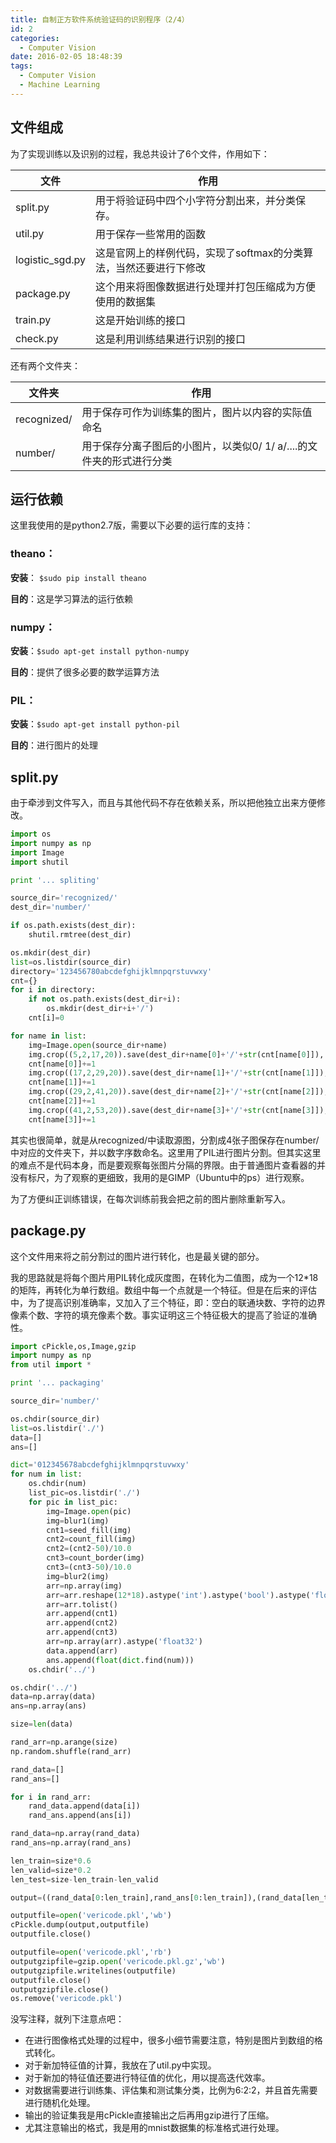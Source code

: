 ```yaml
---
title: 自制正方软件系统验证码的识别程序（2/4）
id: 2
categories:
  - Computer Vision
date: 2016-02-05 18:48:39
tags:
  - Computer Vision
  - Machine Learning
---
```


## 文件组成

为了实现训练以及识别的过程，我总共设计了6个文件，作用如下：

|文件|作用|
|-|-|
|split.py|用于将验证码中四个小字符分割出来，并分类保存。|
|util.py|用于保存一些常用的函数|
|logistic_sgd.py|这是官网上的样例代码，实现了softmax的分类算法，当然还要进行下修改|
|package.py|这个用来将图像数据进行处理并打包压缩成为方便使用的数据集|
|train.py|这是开始训练的接口|
|check.py|这是利用训练结果进行识别的接口|

还有两个文件夹：

|文件夹|作用|
|-|-|
|recognized/|用于保存可作为训练集的图片，图片以内容的实际值命名|
|number/|用于保存分离子图后的小图片，以类似0/ 1/ a/....的文件夹的形式进行分类|



## 运行依赖

这里我使用的是python2.7版，需要以下必要的运行库的支持：

### theano：

**安装**： `$sudo pip install theano`

**目的**：这是学习算法的运行依赖

### numpy：

**安装**：`$sudo apt-get install python-numpy`

**目的**：提供了很多必要的数学运算方法

### PIL：

**安装**：`$sudo apt-get install python-pil`

**目的**：进行图片的处理


## split.py

由于牵涉到文件写入，而且与其他代码不存在依赖关系，所以把他独立出来方便修改。
```python
import os
import numpy as np
import Image
import shutil

print '... spliting'

source_dir='recognized/'
dest_dir='number/'

if os.path.exists(dest_dir):
	shutil.rmtree(dest_dir)

os.mkdir(dest_dir)
list=os.listdir(source_dir)
directory='123456780abcdefghijklmnpqrstuvwxy'
cnt={}
for i in directory:
	if not os.path.exists(dest_dir+i):
		os.mkdir(dest_dir+i+'/')
	cnt[i]=0

for name in list:
	img=Image.open(source_dir+name)
	img.crop((5,2,17,20)).save(dest_dir+name[0]+'/'+str(cnt[name[0]]),'png')
	cnt[name[0]]+=1
	img.crop((17,2,29,20)).save(dest_dir+name[1]+'/'+str(cnt[name[1]]),'png')
	cnt[name[1]]+=1
	img.crop((29,2,41,20)).save(dest_dir+name[2]+'/'+str(cnt[name[2]]),'png')
	cnt[name[2]]+=1
	img.crop((41,2,53,20)).save(dest_dir+name[3]+'/'+str(cnt[name[3]]),'png')
	cnt[name[3]]+=1
```
其实也很简单，就是从recognized/中读取源图，分割成4张子图保存在number/中对应的文件夹下，并以数字序数命名。这里用了PIL进行图片分割。但其实这里的难点不是代码本身，而是要观察每张图片分隔的界限。由于普通图片查看器的并没有标尺，为了观察的更细致，我用的是GIMP（Ubuntu中的ps）进行观察。

为了方便纠正训练错误，在每次训练前我会把之前的图片删除重新写入。


## package.py

这个文件用来将之前分割过的图片进行转化，也是最关键的部分。

我的思路就是将每个图片用PIL转化成灰度图，在转化为二值图，成为一个12*18的矩阵，再转化为单行数组。数组中每一个点就是一个特征。但是在后来的评估中，为了提高识别准确率，又加入了三个特征，即：空白的联通块数、字符的边界像素个数、字符的填充像素个数。事实证明这三个特征极大的提高了验证的准确性。
```python
import cPickle,os,Image,gzip
import numpy as np
from util import *

print '... packaging'

source_dir='number/'

os.chdir(source_dir)
list=os.listdir('./')
data=[]
ans=[]

dict='012345678abcdefghijklmnpqrstuvwxy'
for num in list:
	os.chdir(num)
	list_pic=os.listdir('./')
	for pic in list_pic:
		img=Image.open(pic)
		img=blur1(img)
		cnt1=seed_fill(img)
		cnt2=count_fill(img)
		cnt2=(cnt2-50)/10.0
		cnt3=count_border(img)
		cnt3=(cnt3-50)/10.0
		img=blur2(img)
		arr=np.array(img)
		arr=arr.reshape(12*18).astype('int').astype('bool').astype('float32')
		arr=arr.tolist()
		arr.append(cnt1)
		arr.append(cnt2)
		arr.append(cnt3)
		arr=np.array(arr).astype('float32')
		data.append(arr)
		ans.append(float(dict.find(num)))
	os.chdir('../')

os.chdir('../')
data=np.array(data)
ans=np.array(ans)

size=len(data)

rand_arr=np.arange(size)
np.random.shuffle(rand_arr)

rand_data=[]
rand_ans=[]

for i in rand_arr:
	rand_data.append(data[i])
	rand_ans.append(ans[i])

rand_data=np.array(rand_data)
rand_ans=np.array(rand_ans)

len_train=size*0.6
len_valid=size*0.2
len_test=size-len_train-len_valid

output=((rand_data[0:len_train],rand_ans[0:len_train]),(rand_data[len_train:len_train+len_valid],rand_ans[len_train:len_train+len_valid]),(rand_data[size-len_test:size],rand_ans[size-len_test:size]))

outputfile=open('vericode.pkl','wb')
cPickle.dump(output,outputfile)
outputfile.close()

outputfile=open('vericode.pkl','rb')
outputgzipfile=gzip.open('vericode.pkl.gz','wb')
outputgzipfile.writelines(outputfile)
outputfile.close()
outputgzipfile.close()
os.remove('vericode.pkl')
```
没写注释，就列下注意点吧：

*   在进行图像格式处理的过程中，很多小细节需要注意，特别是图片到数组的格式转化。
*   对于新加特征值的计算，我放在了util.py中实现。
*   对于新加的特征值还要进行特征值的优化，用以提高迭代效率。
*   对数据需要进行训练集、评估集和测试集分类，比例为6:2:2，并且首先需要进行随机化处理。
*   输出的验证集我是用cPickle直接输出之后再用gzip进行了压缩。
*   尤其注意输出的格式，我是用的mnist数据集的标准格式进行处理。
